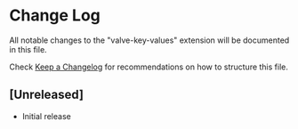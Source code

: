 # Change Log
All notable changes to the "valve-key-values" extension will be documented in this file.

Check [Keep a Changelog](http://keepachangelog.com/) for recommendations on how to structure this file.

## [Unreleased]
- Initial release